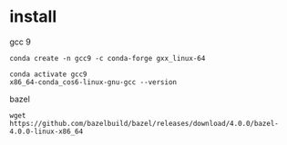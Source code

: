 

# install




gcc 9
```
conda create -n gcc9 -c conda-forge gxx_linux-64
```

```
conda activate gcc9
x86_64-conda_cos6-linux-gnu-gcc --version
```


bazel
```
wget https://github.com/bazelbuild/bazel/releases/download/4.0.0/bazel-4.0.0-linux-x86_64
```


